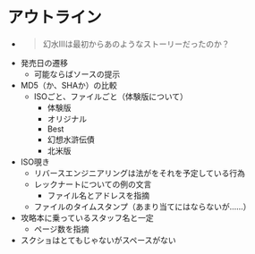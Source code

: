 # アウトライン
- > 幻水IIIは最初からあのようなストーリーだったのか？
- 発売日の遷移
  - 可能ならばソースの提示
- MD5（か、SHAか）の比較
  - ISOごと、ファイルごと（体験版について）
    - 体験版
    - オリジナル
    - Best
    - 幻想水滸伝債
    - 北米版
- ISO覗き
  - リバースエンジニアリングは法がをそれを予定している行為
  - レックナートについての例の文言
    - ファイル名とアドレスを指摘
  - ファイルのタイムスタンプ（あまり当てにはならないが……）
- 攻略本に乗っているスタッフ名と一定
  - ページ数を指摘
- スクショはとてもじゃないがスペースがない
